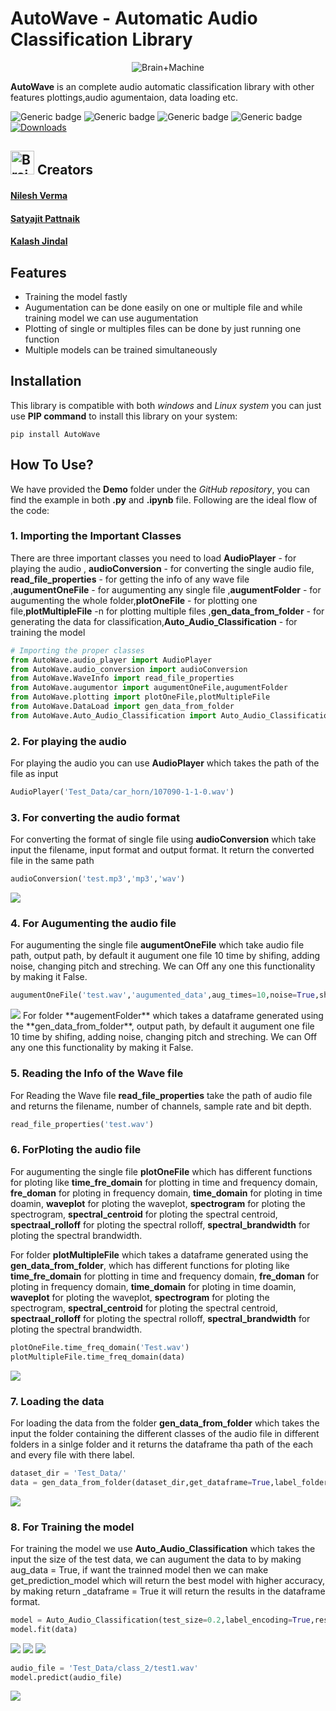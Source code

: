 # AutoWave - Automatic Audio Classification Library
<p align="center"><img src="https://github.com/TechyNilesh/AutoWave/blob/main/logo/autowave_logo.png?raw=true" alt="Brain+Machine"></p>

**AutoWave** is an complete audio automatic classification library with other features plottings,audio agumentaion, data loading etc.

![Generic badge](https://img.shields.io/badge/AutoWave-v1-orange.svg) ![Generic badge](https://img.shields.io/badge/Artificial_Intelligence-Advance-green.svg) ![Generic badge](https://img.shields.io/badge/Python-v3-blue.svg) ![Generic badge](https://img.shields.io/badge/pip-v3-red.svg) [![Downloads](https://static.pepy.tech/personalized-badge/autowave?period=total&units=none&left_color=grey&right_color=blue&left_text=Downloads)](https://pepy.tech/project/autowave)

<h2><img src="https://cdn2.iconfinder.com/data/icons/artificial-intelligence-6/64/ArtificialIntelligence9-512.png" alt="Brain+Machine" height="38" width="38"> Creators </h2>

#### [Nilesh Verma](https://nileshverma.com "Nilesh Verma")
#### [Satyajit Pattnaik](https://github.com/pik1989 "Satyajit Pattnaik")
#### [Kalash Jindal](https://github.com/erickeagle "Kalash Jindal")

## Features
- Training the model fastly 
- Augumentation can be done easily on one or multiple file and while training model we can use augumentation
- Plotting of single or multiples files can be done by just running one function
- Multiple models can be trained simultaneously

## Installation

This library is compatible with both *windows* and *Linux system* you can just use **PIP command** to install this library on your system:

```shell
pip install AutoWave
```

## How To Use?

We have provided the **Demo** folder under the *GitHub repository*, you can find the example in both **.py** and **.ipynb**  file. Following are the ideal flow of the code:

### 1. Importing the Important Classes

There are three important classes you need to load **AudioPlayer** - for playing the audio , **audioConversion** - for converting the single audio file, **read_file_properties** - for getting the info of any wave file ,**augumentOneFile** - for augumenting any single file ,**augumentFolder** - for augumenting the whole folder,**plotOneFile** - for plotting one file,**plotMultipleFile** -n for plotting multiple files ,**gen_data_from_folder** - for generating the data for classification,**Auto_Audio_Classification** - for training the model

```python
# Importing the proper classes
from AutoWave.audio_player import AudioPlayer
from AutoWave.audio_conversion import audioConversion
from AutoWave.WaveInfo import read_file_properties
from AutoWave.augumentor import augumentOneFile,augumentFolder
from AutoWave.plotting import plotOneFile,plotMultipleFile
from AutoWave.DataLoad import gen_data_from_folder
from AutoWave.Auto_Audio_Classification import Auto_Audio_Classification
```


### 2. For playing the audio

For playing the audio you can use **AudioPlayer** which takes the path of the file as input

```python
AudioPlayer('Test_Data/car_horn/107090-1-1-0.wav')
```


### 3. For converting the audio format

For converting the format of single file using **audioConversion** which take input the filename, input format and output format. It return the converted file in the same path

```python
audioConversion('test.mp3','mp3','wav')
```
<img src="https://github.com/Autowave/Autowave/blob/main/img/img1.png?raw=true" />

### 4. For Augumenting the audio file

For augumenting the single file **augumentOneFile** which take audio file path, output path, by default it augument one file 10 time by shifing, adding noise, changing pitch and streching. We can Off any one this functionality by making it False.

```python
augumentOneFile('test.wav','augumented_data',aug_times=10,noise=True,shift=True,stretch=True,pitch=True)
```
<img src="https://github.com/Autowave/Autowave/blob/main/img/img2.png?raw=true" />
For folder **augementFolder** which takes a dataframe generated using the **gen_data_from_folder**, output path,  by default it augument one file 10 time by shifing, adding noise, changing pitch and streching.  We can Off any one this functionality by making it False.


### 5. Reading the Info of the Wave file

For Reading the Wave file **read_file_properties** take the path of audio file and returns the filename, number of channels, sample rate and bit depth.


```python
read_file_properties('test.wav')
```


### 6. ForPloting the audio file

For augumenting the single file **plotOneFile** which has different functions for ploting like **time_fre_domain** for plotting in time and frequency domain, **fre_doman** for ploting in frequency domain, **time_domain** for ploting in time doamin, **waveplot** for ploting the waveplot, **spectrogram** for ploting the spectrogram, **spectral_centroid** for ploting the spectral centroid, **spectraal_rolloff** for ploting the spectral rolloff, **spectral_brandwidth** for ploting the spectral brandwidth.


For folder **plotMultipleFile** which takes a dataframe generated using the **gen_data_from_folder**, which has different functions for ploting like **time_fre_domain** for plotting in time and frequency domain, **fre_doman** for ploting in frequency domain, **time_domain** for ploting in time doamin, **waveplot** for ploting the waveplot, **spectrogram** for ploting the spectrogram, **spectral_centroid** for ploting the spectral centroid, **spectraal_rolloff** for ploting the spectral rolloff, **spectral_brandwidth** for ploting the spectral brandwidth.


```python
plotOneFile.time_freq_domain('Test.wav')
plotMultipleFile.time_freq_domain(data)
```
<img src="https://github.com/Autowave/Autowave/blob/main/img/img3.png?raw=true" />

### 7. Loading the data

For loading the data from the folder **gen_data_from_folder** which takes the input the folder containing the different classes of the audio file in different folders in a sinlge folder and it returns the dataframe tha path of the each and every file with there label.

```python
dataset_dir = 'Test_Data/'
data = gen_data_from_folder(dataset_dir,get_dataframe=True,label_folder=True)
```
<img src="https://github.com/Autowave/Autowave/blob/main/img/img4.png?raw=true" />

### 8. For Training the model

For training the model we use **Auto_Audio_Classification** which takes the input the size of the test data, we can augument the data to by making aug_data = True, if want the trainned model then we can make get_prediction_model which will return the best model with higher accuracy, by making return _dataframe = True it will return the results in the dataframe format.


```python
model = Auto_Audio_Classification(test_size=0.2,label_encoding=True,result_dataframe=False,aug_data=True)
model.fit(data)
```

<img src="https://github.com/Autowave/Autowave/blob/main/img/img5.png?raw=true" />
<img src="https://github.com/Autowave/Autowave/blob/main/img/img6.png?raw=true" />
<img src="https://github.com/Autowave/Autowave/blob/main/img/img7.png?raw=true" />



```python
audio_file = 'Test_Data/class_2/test1.wav'
model.predict(audio_file)
```
<img src="https://github.com/Autowave/Autowave/blob/main/img/img8.jpeg?raw=true" />











